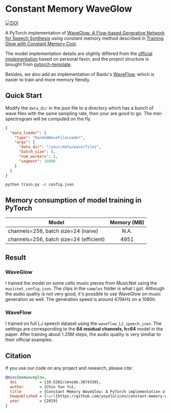 # Constant Memory WaveGlow
[![DOI](https://zenodo.org/badge/159754913.svg)](https://zenodo.org/badge/latestdoi/159754913)

A PyTorch implementation of
[WaveGlow: A Flow-based Generative Network for Speech Synthesis](https://arxiv.org/abs/1811.00002)
using constant memory method described in [Training Glow with Constant
Memory Cost](http://bayesiandeeplearning.org/2018/papers/37.pdf).

The model implementation details are slightly differed from the
[official implementation](https://github.com/NVIDIA/waveglow) based on
personal favor, and the project structure is brought from
[pytorch-template](https://github.com/victoresque/pytorch-template).

Besides, we also add an implementation of Baidu's [WaveFlow](https://arxiv.org/abs/1912.01219), which is easier to train and more memory fiendly.

##

## Quick Start

Modify the `data_dir` in the json file to a directory which has a bunch of wave files with the same sampling rate, 
then your are good to go. The mel-spectrogram will be computed on the fly.

```json
{
  "data_loader": {
    "type": "RandomWaveFileLoader",
    "args": {
      "data_dir": "/your/data/wave/files",
      "batch_size": 8,
      "num_workers": 2,
      "segment": 16000
    }
  }
}
```

```
python train.py -c config.json
```

## Memory consumption of model training in PyTorch


| Model                      |  Memory (MB)  |
-----------------------------|:-------------:|
| channels=256, batch size=24 (naive)    |    N.A.       |
| channels=256, batch size=24 (efficient)|    4951       |



## Result

### WaveGlow

I trained the model on some cello music pieces from MusicNet using the `musicnet_config.json`.
The clips in the `samples` folder is what I got. Although the audio quality is not very good, it's possible to use 
WaveGlow on music generation as well. 
The generation speed is around 470kHz on a 1080ti.


### WaveFlow

I trained on full LJ speech dataset using the `waveflow_LJ_speech.json`. The settings are corresponding to the **64 residual channels, h=64** model in the paper. After training about 1.25M steps, the audio quality is very similiar to their official examples.



## Citation
If you use our code on any project and research, please cite:

```bibtex
@misc{memwaveglow,
  doi          = {10.5281/zenodo.3874330},
  author       = {Chin Yun Yu},
  title        = {Constant Memory WaveGlow: A PyTorch implementation of WaveGlow with constant memory cost},
  howpublished = {\url{https://github.com/yoyololicon/constant-memory-waveglow}},
  year         = {2019}
}
```
